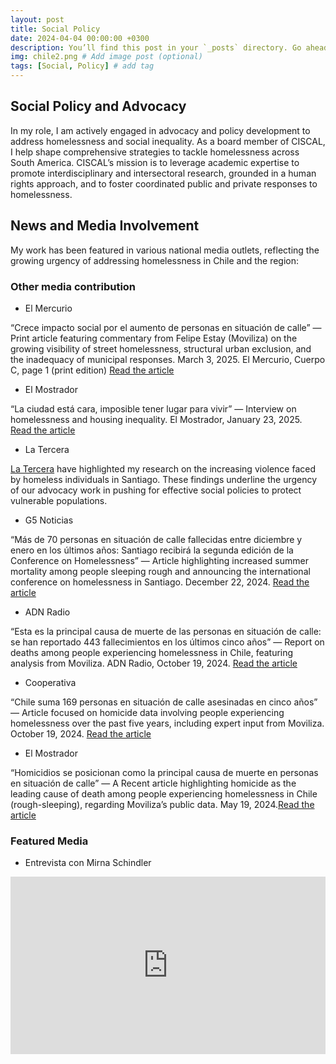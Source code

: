 ```yaml
---
layout: post
title: Social Policy
date: 2024-04-04 00:00:00 +0300
description: You’ll find this post in your `_posts` directory. Go ahead and edit it and re-build the site to see your changes. # Add post description (optional)
img: chile2.png # Add image post (optional)
tags: [Social, Policy] # add tag
---
```


## Social Policy and Advocacy
In my role, I am actively engaged in advocacy and policy development to address homelessness and social inequality. As a board member of CISCAL, I help shape comprehensive strategies to tackle homelessness across South America. CISCAL’s mission is to leverage academic expertise to promote interdisciplinary and intersectoral research, grounded in a human rights approach, and to foster coordinated public and private responses to homelessness.

## News and Media Involvement

My work has been featured in various national media outlets, reflecting the growing urgency of addressing homelessness in Chile and the region:

### Other media contribution

- El Mercurio

“Crece impacto social por el aumento de personas en situación de calle” — Print article featuring commentary from Felipe Estay (Moviliza) on the growing visibility of street homelessness, structural urban exclusion, and the inadequacy of municipal responses.
March 3, 2025. El Mercurio, Cuerpo C, page 1 (print edition) [Read the article](https://litoralpress.cl/sitio/Prensa_Texto?LPKey=SSFKU23VPBDZEM6SXVE7S3P2G27IZMJE6XWBZLU235VKXM3MMO7Q)

- El Mostrador

“La ciudad está cara, imposible tener lugar para vivir” — Interview on homelessness and housing inequality.
El Mostrador, January 23, 2025. [Read the article](https://www.elmostrador.cl/noticias/pais/2025/01/23/experto-en-personas-en-situacion-de-calle-la-ciudad-esta-cara-imposible-tener-lugar-para-vivir/)

- La Tercera

[La Tercera](https://www.latercera.com/la-tercera-domingo/noticia/el-misterio-del-sociologo-y-las-muertes-en-situacion-de-calle/VBYN54ZEQFHIJBC5VGDWSEZMRE/) have highlighted my research on the increasing violence faced by homeless individuals in Santiago. These findings underline the urgency of our advocacy work in pushing for effective social policies to protect vulnerable populations.

- G5 Noticias

“Más de 70 personas en situación de calle fallecidas entre diciembre y enero en los últimos años: Santiago recibirá la segunda edición de la Conference on Homelessness” — Article highlighting increased summer mortality among people sleeping rough and announcing the international conference on homelessness in Santiago.
December 22, 2024. [Read the article](https://g5noticias.cl/2024/12/22/mas-de-70-personas-en-situacion-de-calle-fallecidas-entre-diciembre-y-enero-en-los-ultimos-anos-santiago-recibira-la-segunda-edicion-de-la-conference-on-homelessness/)

- ADN Radio

“Esta es la principal causa de muerte de las personas en situación de calle: se han reportado 443 fallecimientos en los últimos cinco años” — Report on deaths among people experiencing homelessness in Chile, featuring analysis from Moviliza.
ADN Radio, October 19, 2024. [Read the article](https://www.emol.com/noticias/Nacional/2025/01/11/1153846/fallecidos-situacion-calle-chile.html)

- Cooperativa

“Chile suma 169 personas en situación de calle asesinadas en cinco años” — Article focused on homicide data involving people experiencing homelessness over the past five years, including expert input from Moviliza.
October 19, 2024. [Read the article](https://cooperativa.cl/noticias/pais/policial/homicidios/chile-suma-169-personas-en-situacion-de-calle-asesinadas-en-cinco-anos/2024-10-19/185441.html)

- El Mostrador

“Homicidios se posicionan como la principal causa de muerte en personas en situación de calle” — A Recent article highlighting homicide as the leading cause of death among people experiencing homelessness in Chile (rough-sleeping), regarding Moviliza’s public data.
May 19, 2024.[Read the article](https://www.elmostrador.cl/noticias/2024/05/19/homicidios-se-posicionan-como-la-principal-causa-de-muerte-en-personas-en-situacion-de-calle/)

### Featured Media

- Entrevista con Mirna Schindler
<div style="position: relative; padding-bottom: 56.25%; height: 0; overflow: hidden;">
  <iframe src="https://www.youtube.com/embed/0nA9KkO30Hk" frameborder="0" allowfullscreen 
          style="position: absolute; top:0; left: 0; width: 100%; height: 100%;">
  </iframe>
</div>





